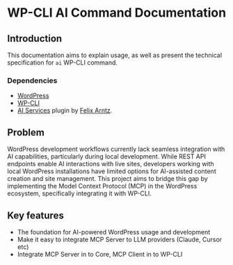 # WP-CLI AI Command Documentation

## Introduction

This documentation aims to explain usage, as well as present the technical specification for `ai` WP-CLI command.

### Dependencies

- [WordPress](https://wordpress.org/download/)
- [WP-CLI](https://make.wordpress.org/cli/handbook/guides/installing/)
- [AI Services](https://github.com/felixarntz/ai-services/) plugin by [Felix Arntz](https://github.com/felixarntz).

## Problem

WordPress development workflows currently lack seamless integration with AI capabilities, particularly during local development. While REST API endpoints enable AI interactions with live sites, developers working with local WordPress installations have limited options for AI-assisted content creation and site management. This project aims to bridge this gap by implementing the Model Context Protocol (MCP) in the WordPress ecosystem, specifically integrating it with WP-CLI.

## Key features

- The foundation for AI-powered WordPress usage and development
- Make it easy to integrate MCP Server to LLM providers (Claude, Cursor etc)
- Integrate MCP Server in to Core, MCP Client in to WP-CLI


